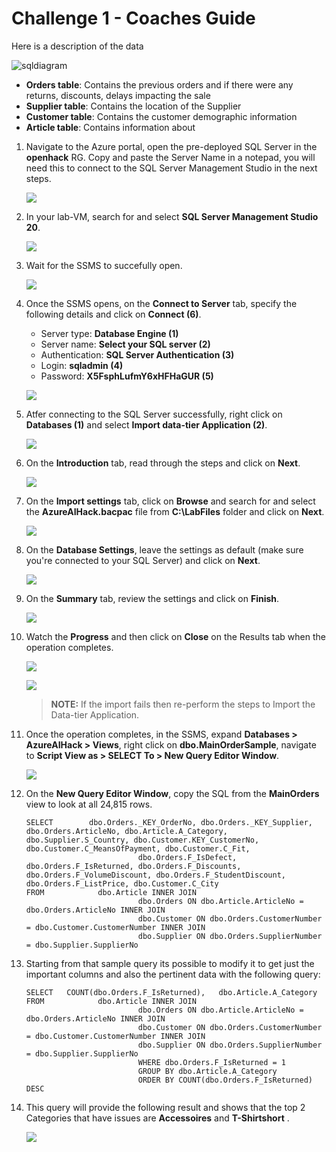 # Challenge 1 - Coaches Guide

Here is a description of the data

![sqldiagram](images/sqldiagram.png)

* **Orders table**: Contains the previous orders and if there were any returns, discounts, delays impacting the sale
* **Supplier table**: Contains the location of the Supplier
* **Customer table**: Contains the customer demographic information
* **Article table**: Contains information about

1. Navigate to the Azure portal, open the pre-deployed SQL Server in the **openhack** RG. Copy and paste the Server Name in a notepad, you will need this to connect to the SQL Server Management Studio in the next steps.

   ![](images/azure-sql-server-name.png)

1. In your lab-VM, search for and select **SQL Server Management Studio 20**.

   ![](images/SMSS.png)

1. Wait for the SSMS to succefully open.

   ![](images/SMSS-load.png)

1. Once the SSMS opens, on the **Connect to Server** tab, specify the following details and click on **Connect (6)**.

   - Server type: **Database Engine (1)**
   - Server name: **Select your SQL server (2)**
   - Authentication: **SQL Server Authentication (3)**
   - Login: **sqladmin (4)**
   - Password: **X5FsphLufmY6xHFHaGUR (5)**
  
   ![](images/connect-sql-server-settings.png)

1. Atfer connecting to the SQL Server successfully, right click on **Databases (1)** and select **Import data-tier Application (2)**.

   ![](images/import-data-tier-app.png)

1. On the **Introduction** tab, read through the steps and click on **Next**.

   ![](images/import-app-intro.png)

1. On the **Import settings** tab, click on **Browse** and search for and select the **AzureAIHack.bacpac** file from **C:\LabFiles** folder and click on **Next**.

   ![](images/import-app-browse.png)

1. On the **Database Settings**, leave the settings as default (make sure you're connected to your SQL Server) and click on **Next**.

   ![](images/import-app-db-settings.png)

1. On the **Summary** tab, review the settings and click on **Finish**.

   ![](images/import-app-summary.png)

1. Watch the **Progress** and then click on **Close** on the Results tab when the operation completes.

   ![](images/import-app-progress.png)

   ![](images/import-app-results.png)

   >**NOTE:** If the import fails then re-perform the steps to Import the Data-tier Application.

1. Once the operation completes, in the SSMS, expand **Databases > AzureAIHack > Views**, right click on **dbo.MainOrderSample**, navigate to **Script View as > SELECT To > New Query Editor Window**.

   ![](images/ssms-new-query-window.png)

1. On the **New Query Editor Window**, copy the SQL from the **MainOrders** view to look at all 24,815 rows.

    ```
    SELECT        dbo.Orders._KEY_OrderNo, dbo.Orders._KEY_Supplier, dbo.Orders.ArticleNo, dbo.Article.A_Category, dbo.Supplier.S_Country, dbo.Customer.KEY_CustomerNo, dbo.Customer.C_MeansOfPayment, dbo.Customer.C_Fit, 
                             dbo.Orders.F_IsDefect, dbo.Orders.F_IsReturned, dbo.Orders.F_Discounts, dbo.Orders.F_VolumeDiscount, dbo.Orders.F_StudentDiscount, dbo.Orders.F_ListPrice, dbo.Customer.C_City
    FROM            dbo.Article INNER JOIN
                             dbo.Orders ON dbo.Article.ArticleNo = dbo.Orders.ArticleNo INNER JOIN
                             dbo.Customer ON dbo.Orders.CustomerNumber = dbo.Customer.CustomerNumber INNER JOIN
                             dbo.Supplier ON dbo.Orders.SupplierNumber = dbo.Supplier.SupplierNo
    ```

1. Starting from that sample query its possible to modify it to get just the important columns and also the pertinent data with the following query:

    ```
    SELECT   COUNT(dbo.Orders.F_IsReturned),   dbo.Article.A_Category
    FROM            dbo.Article INNER JOIN
                             dbo.Orders ON dbo.Article.ArticleNo = dbo.Orders.ArticleNo INNER JOIN
                             dbo.Customer ON dbo.Orders.CustomerNumber = dbo.Customer.CustomerNumber INNER JOIN
                             dbo.Supplier ON dbo.Orders.SupplierNumber = dbo.Supplier.SupplierNo
    						 WHERE dbo.Orders.F_IsReturned = 1
    						 GROUP BY dbo.Article.A_Category
    						 ORDER BY COUNT(dbo.Orders.F_IsReturned) DESC
    ```

1. This query will provide the following result and shows that the top 2 Categories that have issues are **Accessoires** and **T-Shirtshort** .

   ![](images/top-2-results.png)
    
